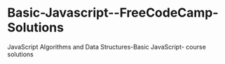 # Basic-Javascript--FreeCodeCamp-Solutions
JavaScript Algorithms and Data Structures-Basic JavaScript- course solutions 
